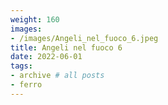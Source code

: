 ```yaml
---
weight: 160
images:
- /images/Angeli_nel_fuoco_6.jpeg
title: Angeli nel fuoco 6
date: 2022-06-01
tags:
- archive # all posts
- ferro
---
```

